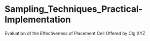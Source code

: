 # Sampling_Techniques_Practical-Implementation
Evaluation of the Effectiveness of Placement Cell Offered by Clg XYZ
